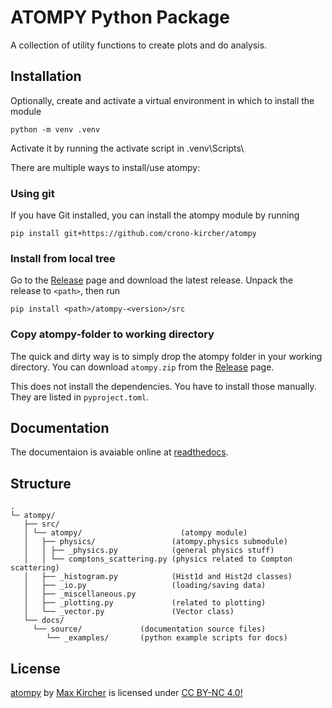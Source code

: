 # ATOMPY Python Package

A collection of utility functions to create plots and do analysis.

## Installation

Optionally, create and activate a virtual environment in which to install
the module
```shell
python -m venv .venv
```
Activate it by running the activate script in .venv\Scripts\

There are multiple ways to install/use atompy:

### Using git

If you have Git installed, you can install the atompy module by running
```shell
pip install git+https://github.com/crono-kircher/atompy
```

### Install from local tree

Go to the [Release](https://github.com/crono-kircher/atompy/releases)
page and download the latest release. Unpack the release to `<path>`,
then run

```shell
pip install <path>/atompy-<version>/src
```

### Copy atompy-folder to working directory

The quick and dirty way is to simply drop the atompy folder in your 
working directory. You can download `atompy.zip` from the
[Release](https://github.com/crono-kircher/atompy/releases) page.

This does not install the dependencies. You have to install those manually.
They are listed in `pyproject.toml`.

## Documentation
The documentaion is avaiable online at
[readthedocs](https://atomicphysics-atompy.readthedocs.io/en/latest/).

## Structure
```
.
└─ atompy/
   ├── src/
   │ └── atompy/                      (atompy module)
   │   ├── physics/                 (atompy.physics submodule)
   │   │ ├── _physics.py            (general physics stuff)
   │   │ └── comptons_scattering.py (physics related to Compton scattering)
   │   ├── _histogram.py            (Hist1d and Hist2d classes)
   │   ├── _io.py                   (loading/saving data)
   │   ├── _miscellaneous.py        
   │   ├── _plotting.py             (related to plotting)
   │   └── _vector.py               (Vector class)
   └── docs/
     └── source/             (documentation source files)
        └── _examples/       (python example scripts for docs)

``` 


## License
[atompy](https://github.com/crono-kircher/atompy) by
[Max Kircher](https://github.com/crono-kircher) is licensed under
[CC BY-NC 4.0!](http://creativecommons.org/licenses/by-nc/4.0/?ref=chooser-v1)
